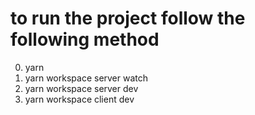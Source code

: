 # to run the project follow the following method
0. yarn
1. yarn workspace server watch
2. yarn workspace server dev
3. yarn workspace client dev